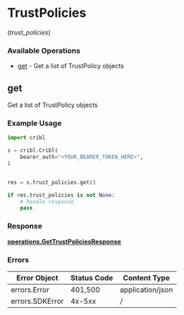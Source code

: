 # TrustPolicies
(*trust_policies*)

### Available Operations

* [get](#get) - Get a list of TrustPolicy objects

## get

Get a list of TrustPolicy objects

### Example Usage

```python
import cribl

s = cribl.Cribl(
    bearer_auth="<YOUR_BEARER_TOKEN_HERE>",
)


res = s.trust_policies.get()

if res.trust_policies is not None:
    # handle response
    pass

```


### Response

**[operations.GetTrustPoliciesResponse](../../models/operations/gettrustpoliciesresponse.md)**
### Errors

| Error Object     | Status Code      | Content Type     |
| ---------------- | ---------------- | ---------------- |
| errors.Error     | 401,500          | application/json |
| errors.SDKError  | 4x-5xx           | */*              |
